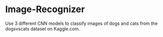 # Image-Recognizer

Use 3 different CNN models to classify images of dogs and cats from the dogsvscats dataset on Kaggle.com. 
